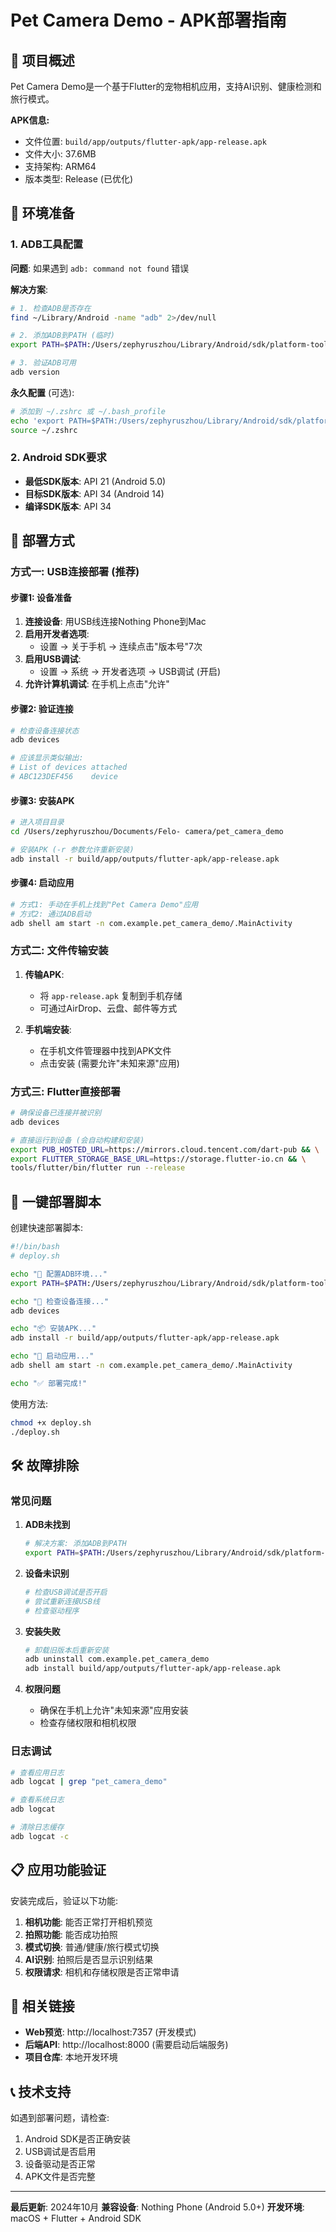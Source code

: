 # Pet Camera Demo - APK部署指南

## 🎯 项目概述

Pet Camera Demo是一个基于Flutter的宠物相机应用，支持AI识别、健康检测和旅行模式。

**APK信息:**
- 文件位置: `build/app/outputs/flutter-apk/app-release.apk`
- 文件大小: 37.6MB
- 支持架构: ARM64
- 版本类型: Release (已优化)

## 🔧 环境准备

### 1. ADB工具配置

**问题**: 如果遇到 `adb: command not found` 错误

**解决方案**: 
```bash
# 1. 检查ADB是否存在
find ~/Library/Android -name "adb" 2>/dev/null

# 2. 添加ADB到PATH (临时)
export PATH=$PATH:/Users/zephyruszhou/Library/Android/sdk/platform-tools

# 3. 验证ADB可用
adb version
```

**永久配置** (可选):
```bash
# 添加到 ~/.zshrc 或 ~/.bash_profile
echo 'export PATH=$PATH:/Users/zephyruszhou/Library/Android/sdk/platform-tools' >> ~/.zshrc
source ~/.zshrc
```

### 2. Android SDK要求

- **最低SDK版本**: API 21 (Android 5.0)
- **目标SDK版本**: API 34 (Android 14)
- **编译SDK版本**: API 34

## 📱 部署方式

### 方式一: USB连接部署 (推荐)

#### 步骤1: 设备准备
1. **连接设备**: 用USB线连接Nothing Phone到Mac
2. **启用开发者选项**:
   - 设置 → 关于手机 → 连续点击"版本号"7次
3. **启用USB调试**:
   - 设置 → 系统 → 开发者选项 → USB调试 (开启)
4. **允许计算机调试**: 在手机上点击"允许"

#### 步骤2: 验证连接
```bash
# 检查设备连接状态
adb devices

# 应该显示类似输出:
# List of devices attached
# ABC123DEF456    device
```

#### 步骤3: 安装APK
```bash
# 进入项目目录
cd /Users/zephyruszhou/Documents/Felo- camera/pet_camera_demo

# 安装APK (-r 参数允许重新安装)
adb install -r build/app/outputs/flutter-apk/app-release.apk
```

#### 步骤4: 启动应用
```bash
# 方式1: 手动在手机上找到"Pet Camera Demo"应用
# 方式2: 通过ADB启动
adb shell am start -n com.example.pet_camera_demo/.MainActivity
```

### 方式二: 文件传输安装

1. **传输APK**:
   - 将 `app-release.apk` 复制到手机存储
   - 可通过AirDrop、云盘、邮件等方式

2. **手机端安装**:
   - 在手机文件管理器中找到APK文件
   - 点击安装 (需要允许"未知来源"应用)

### 方式三: Flutter直接部署

```bash
# 确保设备已连接并被识别
adb devices

# 直接运行到设备 (会自动构建和安装)
export PUB_HOSTED_URL=https://mirrors.cloud.tencent.com/dart-pub && \
export FLUTTER_STORAGE_BASE_URL=https://storage.flutter-io.cn && \
tools/flutter/bin/flutter run --release
```

## 🚀 一键部署脚本

创建快速部署脚本:

```bash
#!/bin/bash
# deploy.sh

echo "🔧 配置ADB环境..."
export PATH=$PATH:/Users/zephyruszhou/Library/Android/sdk/platform-tools

echo "📱 检查设备连接..."
adb devices

echo "📦 安装APK..."
adb install -r build/app/outputs/flutter-apk/app-release.apk

echo "🚀 启动应用..."
adb shell am start -n com.example.pet_camera_demo/.MainActivity

echo "✅ 部署完成!"
```

使用方法:
```bash
chmod +x deploy.sh
./deploy.sh
```

## 🛠 故障排除

### 常见问题

1. **ADB未找到**
   ```bash
   # 解决方案: 添加ADB到PATH
   export PATH=$PATH:/Users/zephyruszhou/Library/Android/sdk/platform-tools
   ```

2. **设备未识别**
   ```bash
   # 检查USB调试是否开启
   # 尝试重新连接USB线
   # 检查驱动程序
   ```

3. **安装失败**
   ```bash
   # 卸载旧版本后重新安装
   adb uninstall com.example.pet_camera_demo
   adb install build/app/outputs/flutter-apk/app-release.apk
   ```

4. **权限问题**
   - 确保在手机上允许"未知来源"应用安装
   - 检查存储权限和相机权限

### 日志调试

```bash
# 查看应用日志
adb logcat | grep "pet_camera_demo"

# 查看系统日志
adb logcat

# 清除日志缓存
adb logcat -c
```

## 📋 应用功能验证

安装完成后，验证以下功能:

1. **相机功能**: 能否正常打开相机预览
2. **拍照功能**: 能否成功拍照
3. **模式切换**: 普通/健康/旅行模式切换
4. **AI识别**: 拍照后是否显示识别结果
5. **权限请求**: 相机和存储权限是否正常申请

## 🔗 相关链接

- **Web预览**: http://localhost:7357 (开发模式)
- **后端API**: http://localhost:8000 (需要启动后端服务)
- **项目仓库**: 本地开发环境

## 📞 技术支持

如遇到部署问题，请检查:
1. Android SDK是否正确安装
2. USB调试是否启用
3. 设备驱动是否正常
4. APK文件是否完整

---

**最后更新**: 2024年10月
**兼容设备**: Nothing Phone (Android 5.0+)
**开发环境**: macOS + Flutter + Android SDK